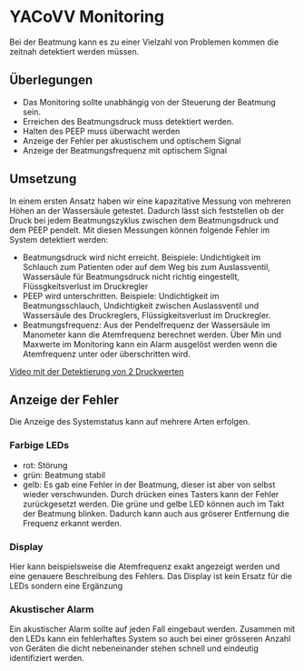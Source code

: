 # YACoVV Monitoring
Bei der Beatmung kann es zu einer Vielzahl von Problemen kommen die zeitnah detektiert werden müssen.

## Überlegungen
- Das Monitoring sollte unabhängig von der Steuerung der Beatmung sein.
- Erreichen des Beatmungsdruck muss detektiert werden.
- Halten des PEEP muss überwacht werden
- Anzeige der Fehler per akustischem und optischem Signal
- Anzeige der Beatmungsfrequenz mit optischem Signal

## Umsetzung
In einem ersten Ansatz haben wir eine kapazitative Messung von mehreren Höhen an der Wassersäule getestet. Dadurch lässt sich feststellen ob der Druck bei jedem Beatmungszyklus zwischen dem Beatmungsdruck und dem PEEP pendelt. Mit diesen Messungen können folgende Fehler im System detektiert werden:
- Beatmungsdruck wird nicht erreicht. Beispiele: Undichtigkeit im Schlauch zum Patienten oder auf dem Weg bis zum Auslassventil, Wassersäule für Beatmungsdruck nicht richtig eingestellt, Flüssgkeitsverlust im Druckregler
- PEEP wird unterschritten. Beispiele: Undichtigkeit im Beatmungsschlauch, Undichtigkeit zwischen Auslassventil und Wassersäule des Druckreglers, Flüssigkeitsverlust im Druckregler.
- Beatmungsfrequenz: Aus der Pendelfrequenz der Wassersäule im Manometer kann die Atemfrequenz berechnet werden. Über Min und Maxwerte im Monitoring kann ein Alarm ausgelöst werden wenn die Atemfrequenz unter oder überschritten wird.

[Video mit der Detektierung von 2 Druckwerten](https://youtu.be/_2SUDyStXJM)

## Anzeige der Fehler
Die Anzeige des Systemstatus kann auf mehrere Arten erfolgen.
### Farbige LEDs
- rot: Störung
- grün: Beatmung stabil
- gelb: Es gab eine Fehler in der Beatmung, dieser ist aber von selbst wieder verschwunden. Durch drücken eines Tasters kann der Fehler zurückgesetzt werden.
Die grüne und gelbe LED können auch im Takt der Beatmung blinken. Dadurch kann auch aus gröserer Entfernung die Frequenz erkannt werden.
### Display
Hier kann beispielsweise die Atemfrequenz exakt angezeigt werden und eine genauere Beschreibung des Fehlers. Das Display ist kein Ersatz für die LEDs sondern eine Ergänzung
### Akustischer Alarm
Ein akustischer Alarm sollte auf jeden Fall eingebaut werden. Zusammen mit den LEDs kann ein fehlerhaftes System so auch bei einer grösseren Anzahl von Geräten die dicht nebeneinander stehen schnell und eindeutig identifiziert werden.

